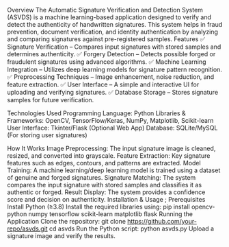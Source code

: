 Overview
The Automatic Signature Verification and Detection System (ASVDS) is a machine learning-based application designed to verify and detect the authenticity of handwritten signatures. This system helps in fraud prevention, document verification, and identity authentication by analyzing and comparing signatures against pre-registered samples.
Features
✅ Signature Verification – Compares input signatures with stored samples and determines authenticity.
✅ Forgery Detection – Detects possible forged or fraudulent signatures using advanced algorithms.
✅ Machine Learning Integration – Utilizes deep learning models for signature pattern recognition.
✅ Preprocessing Techniques – Image enhancement, noise reduction, and feature extraction.
✅ User Interface – A simple and interactive UI for uploading and verifying signatures.
✅ Database Storage – Stores signature samples for future verification.

Technologies Used
Programming Language: Python
Libraries & Frameworks: OpenCV, TensorFlow/Keras, NumPy, Matplotlib, Scikit-learn
User Interface: Tkinter/Flask (Optional Web App)
Database: SQLite/MySQL (For storing user signatures)

How It Works
Image Preprocessing: The input signature image is cleaned, resized, and converted into grayscale.
Feature Extraction: Key signature features such as edges, contours, and patterns are extracted.
Model Training: A machine learning/deep learning model is trained using a dataset of genuine and forged signatures.
Signature Matching: The system compares the input signature with stored samples and classifies it as authentic or forged.
Result Display: The system provides a confidence score and decision on authenticity.
Installation & Usage ;
Prerequisites
Install Python (≥3.8)
Install the required libraries using:
pip install opencv-python numpy tensorflow scikit-learn matplotlib flask
Running the Application
Clone the repository:
git clone https://github.com/your-repo/asvds.git
cd asvds
Run the Python script:
python asvds.py
Upload a signature image and verify the results.
